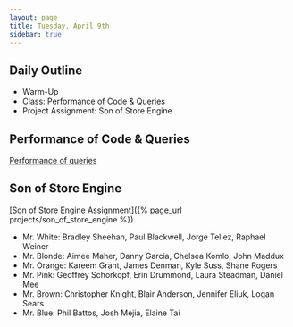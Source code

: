 ```yaml
---
layout: page
title: Tuesday, April 9th
sidebar: true
---
```


## Daily Outline

* Warm-Up
* Class: Performance of Code & Queries
* Project Assignment: Son of Store Engine

## Performance of Code & Queries

[Performance of queries](http://tutorials.jumpstartlab.com/topics/performance/queries.html)

## Son of Store Engine

[Son of Store Engine Assignment]({% page_url projects/son_of_store_engine %})

* Mr. White: Bradley Sheehan, Paul Blackwell, Jorge Tellez, Raphael Weiner
* Mr. Blonde: Aimee Maher, Danny Garcia, Chelsea Komlo, John Maddux
* Mr. Orange: Kareem Grant, James Denman, Kyle Suss, Shane Rogers
* Mr. Pink: Geoffrey Schorkopf, Erin Drummond, Laura Steadman, Daniel Mee
* Mr. Brown: Christopher Knight, Blair Anderson, Jennifer Eliuk, Logan Sears
* Mr. Blue: Phil Battos, Josh Mejia, Elaine Tai